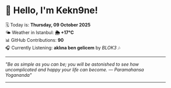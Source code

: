 # 👋 Hello, I'm Kekn9ne!

🗓️ Today is: **Thursday, 09 October 2025**  
🌤️ Weather in Istanbul: **🌦   +17°C**  
📊 GitHub Contributions: **90**  
🎧 Currently Listening: **aklına ben gelicem** by *BLOK3* 🎶

---

_"Be as simple as you can be; you will be astonished to see how uncomplicated and happy your life can become. — *Paramahansa Yogananda*"_

---
